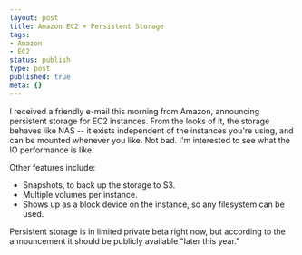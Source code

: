 ```yaml
---
layout: post
title: Amazon EC2 + Persistent Storage
tags:
- Amazon
- EC2
status: publish
type: post
published: true
meta: {}
---
```

I received a friendly e-mail this morning from Amazon, announcing persistent storage for EC2 instances.  From the looks of it, the storage behaves like NAS -- it exists independent of the instances you're using, and can be mounted whenever you like.  Not bad.  I'm interested to see what the IO performance is like.

Other features include:

* Snapshots, to back up the storage to S3.
* Multiple volumes per instance.
* Shows up as a block device on the instance, so any filesystem can be used.

Persistent storage is in limited private beta right now, but according to the announcement it should be publicly available "later this year."
